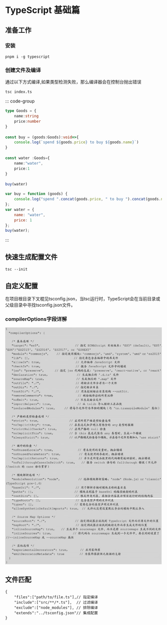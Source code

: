 # TypeScript 基础篇

## 准备工作

### 安装

```
pnpm i -g typescript
```

### 创建文件及编译

通过以下方式编译,如果类型检测失败，那么编译器会在控制台抛出错误

```
tsc index.ts
```

::: code-group

```index.ts [TypeScript]
type Goods = {
    name:string
    price:number
}

const buy = (goods:Goods):void=>{
    console.log(`spend ${goods.price} to buy ${goods.name}`)
}

const water :Goods={
    name:"water",
    price:1
}

buy(water)
```

```index.js [JavaScript]
var buy = function (goods) {
    console.log("spend ".concat(goods.price, " to buy ").concat(goods.name));
};
var water = {
    name: "water",
    price: 1
};
buy(water);

```

:::

## 快速生成配置文件

```
tsc --init
```

## 自定义配置

在项目根目录下叉棍见tsconfig.json，当tsc运行时，TypeScript会在当前目录或父级目录中寻找tsconfig.json文件。

### compilerOptions字段详解

![alt text](image.png) ![alt text](image-1.png)

## 文件匹配

```
{
    "files":["path/to/file.ts"],// 指定编译
    "include":["src/**/*.ts"],  // 过滤编译
    "exclude":["node_modules"], // 排除编译
    "extends":"../tsconfig.json"// 集成配置
}
```
